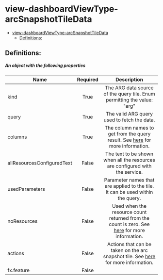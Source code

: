 <a name="view-dashboardviewtype-arcsnapshottiledata"></a>
# view-dashboardViewType-arcSnapshotTileData
* [view-dashboardViewType-arcSnapshotTileData](#view-dashboardviewtype-arcsnapshottiledata)
    * [Definitions:](#view-dashboardviewtype-arcsnapshottiledata-definitions)

<a name="view-dashboardviewtype-arcsnapshottiledata-definitions"></a>
## Definitions:
<a name="view-dashboardviewtype-arcsnapshottiledata-definitions-an-object-with-the-following-properties"></a>
##### An object with the following properties
| Name | Required | Description
| ---|:--:|:--:|
|kind|True|The ARG data source of the query tile. Enum permitting the value: "arg"
|query|True|The valid ARG query used to fetch the data.
|columns|True|The column names to get from the query result. See [here](dx-view-dashboardviewType-arcSnapshotTileDataColumns.md) for more information.
|allResourcesConfiguredText|False|The text to be shown when all the resources are configured with the service.
|usedParameters|False|Parameter names that are applied to the tile. It can be used within the query.
|noResources|False|Used when the resource count returned from the count is zero. See [here](dx-view-dashboardViewType-arcSnapshotTileDataNoResources.md) for more information.
|actions|False|Actions that can be taken on the arc snapshot tile. See [here](dx-view-dashboardViewType-arcSnapshotTileDataActions.md) for more information.
|fx.feature|False|
